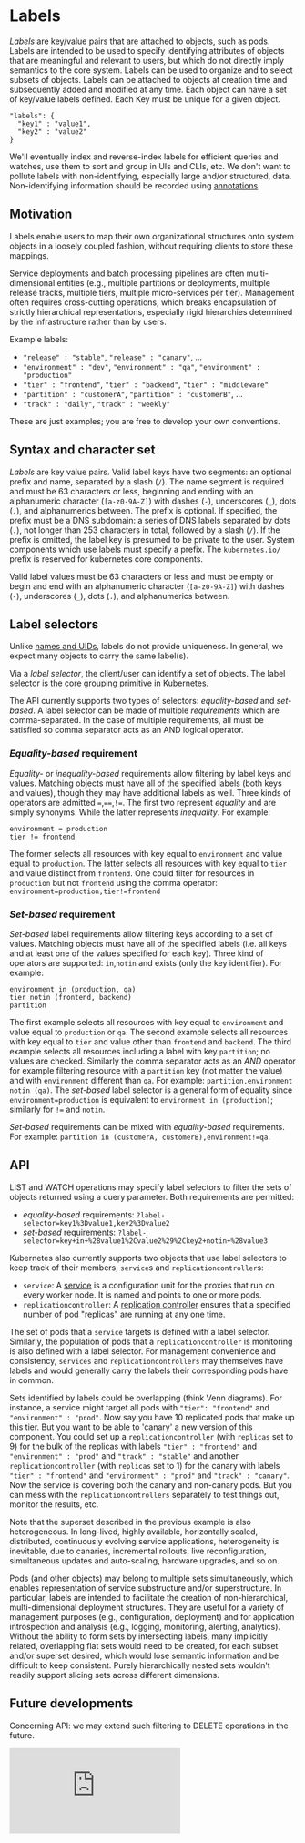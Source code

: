 # Labels

_Labels_ are key/value pairs that are attached to objects, such as pods.
Labels are intended to be used to specify identifying attributes of objects that are meaningful and relevant to users, but which do not directly imply semantics to the core system.
Labels can be used to organize and to select subsets of objects.  Labels can be attached to objects at creation time and subsequently added and modified at any time.
Each object can have a set of key/value labels defined.  Each Key must be unique for a given object.
```
"labels": {
  "key1" : "value1",
  "key2" : "value2"
}
```

We'll eventually index and reverse-index labels for efficient queries and watches, use them to sort and group in UIs and CLIs, etc. We don't want to pollute labels with non-identifying, especially large and/or structured, data. Non-identifying information should be recorded using [annotations](/docs/annotations.md).


## Motivation

Labels enable users to map their own organizational structures onto system objects in a loosely coupled fashion, without requiring clients to store these mappings.

Service deployments and batch processing pipelines are often multi-dimensional entities (e.g., multiple partitions or deployments, multiple release tracks, multiple tiers, multiple micro-services per tier). Management often requires cross-cutting operations, which breaks encapsulation of strictly hierarchical representations, especially rigid hierarchies determined by the infrastructure rather than by users.

Example labels:

   * `"release" : "stable"`, `"release" : "canary"`, ...
   * `"environment" : "dev"`, `"environment" : "qa"`, `"environment" : "production"`
   * `"tier" : "frontend"`, `"tier" : "backend"`, `"tier" : "middleware"`
   * `"partition" : "customerA"`, `"partition" : "customerB"`, ...
   * `"track" : "daily"`, `"track" : "weekly"`

These are just examples; you are free to develop your own conventions.


## Syntax and character set

_Labels_ are key value pairs. Valid label keys have two segments: an optional prefix and name, separated by a slash (`/`).  The name segment is required and must be 63 characters or less, beginning and ending with an alphanumeric character (`[a-z0-9A-Z]`) with dashes (`-`), underscores (`_`), dots (`.`), and alphanumerics between.  The prefix is optional.  If specified, the prefix must be a DNS subdomain: a series of DNS labels separated by dots (`.`), not longer than 253 characters in total, followed by a slash (`/`).
If the prefix is omitted, the label key is presumed to be private to the user. System components which use labels must specify a prefix.  The `kubernetes.io/` prefix is reserved for kubernetes core components.

Valid label values must be 63 characters or less and must be empty or begin and end with an alphanumeric character (`[a-z0-9A-Z]`) with dashes (`-`), underscores (`_`), dots (`.`), and alphanumerics between.

## Label selectors

Unlike [names and UIDs](identifiers.md), labels do not provide uniqueness. In general, we expect many objects to carry the same label(s).

Via a _label selector_, the client/user can identify a set of objects. The label selector is the core grouping primitive in Kubernetes.

The API currently supports two types of selectors: _equality-based_ and _set-based_.
A label selector can be made of multiple _requirements_ which are comma-separated. In the case of multiple requirements, all must be satisfied so comma separator acts as an AND logical operator.

### _Equality-based_ requirement

_Equality-_ or _inequality-based_ requirements allow filtering by label keys and values. Matching objects must have all of the specified labels (both keys and values), though they may have additional labels as well.
Three kinds of operators are admitted `=`,`==`,`!=`. The first two represent _equality_ and are simply synonyms. While the latter represents _inequality_. For example:
```
environment = production
tier != frontend
```

The former selects all resources with key equal to `environment` and value equal to `production`.
The latter selects all resources with key equal to `tier` and value distinct from `frontend`.
One could filter for resources in `production` but not `frontend` using the comma operator: `environment=production,tier!=frontend`


### _Set-based_ requirement

_Set-based_ label requirements allow filtering keys according to a set of values. Matching objects must have all of the specified labels (i.e. all keys and at least one of the values specified for each key). Three kind of operators are supported: `in`,`notin` and exists (only the key identifier). For example:
```
environment in (production, qa)
tier notin (frontend, backend)
partition
```
The first example selects all resources with key equal to `environment` and value equal to `production` or `qa`.
The second example selects all resources with key equal to `tier` and value other than `frontend` and `backend`.
The third example selects all resources including a label with key `partition`; no values are checked.
Similarly the comma separator acts as an _AND_ operator for example filtering resource with a `partition` key (not matter the value) and with `environment` different than  `qa`. For example: `partition,environment notin (qa)`.
The _set-based_ label selector is a general form of equality since `environment=production` is equivalent to `environment in (production)`; similarly for `!=` and `notin`.

_Set-based_ requirements can be mixed with _equality-based_ requirements. For example: `partition in (customerA, customerB),environment!=qa`.


## API

LIST and WATCH operations may specify label selectors to filter the sets of objects returned using a query parameter. Both requirements are permitted:
   - _equality-based_ requirements: `?label-selector=key1%3Dvalue1,key2%3Dvalue2`
   - _set-based_ requirements: `?label-selector=key+in+%28value1%2Cvalue2%29%2Ckey2+notin+%28value3`

Kubernetes also currently supports two objects that use label selectors to keep track of their members, `service`s and `replicationcontroller`s:
- `service`: A [service](/docs/services.md) is a configuration unit for the proxies that run on every worker node.  It is named and points to one or more pods.
- `replicationcontroller`: A [replication controller](/docs/replication-controller.md) ensures that a specified number of pod "replicas" are running at any one time.

The set of pods that a `service` targets is defined with a label selector. Similarly, the population of pods that a `replicationcontroller` is monitoring is also defined with a label selector. For management convenience and consistency, `services` and `replicationcontrollers` may themselves have labels and would generally carry the labels their corresponding pods have in common.

Sets identified by labels could be overlapping (think Venn diagrams). For instance, a service might target all pods with `"tier": "frontend"` and  `"environment" : "prod"`.  Now say you have 10 replicated pods that make up this tier.  But you want to be able to 'canary' a new version of this component.  You could set up a `replicationcontroller` (with `replicas` set to 9) for the bulk of the replicas with labels `"tier" : "frontend"` and `"environment" : "prod"` and `"track" : "stable"` and another `replicationcontroller` (with `replicas` set to 1) for the canary with labels `"tier" : "frontend"` and  `"environment" : "prod"` and `"track" : "canary"`.  Now the service is covering both the canary and non-canary pods.  But you can mess with the `replicationcontrollers` separately to test things out, monitor the results, etc.

Note that the superset described in the previous example is also heterogeneous. In long-lived, highly available, horizontally scaled, distributed, continuously evolving service applications, heterogeneity is inevitable, due to canaries, incremental rollouts, live reconfiguration, simultaneous updates and auto-scaling, hardware upgrades, and so on.

Pods (and other objects) may belong to multiple sets simultaneously, which enables representation of service substructure and/or superstructure. In particular, labels are intended to facilitate the creation of non-hierarchical, multi-dimensional deployment structures. They are useful for a variety of management purposes (e.g., configuration, deployment) and for application introspection and analysis (e.g., logging, monitoring, alerting, analytics). Without the ability to form sets by intersecting labels, many implicitly related, overlapping flat sets would need to be created, for each subset and/or superset desired, which would lose semantic information and be difficult to keep consistent. Purely hierarchically nested sets wouldn't readily support slicing sets across different dimensions.


## Future developments

Concerning API: we may extend such filtering to DELETE operations in the future.


[![Analytics](https://kubernetes-site.appspot.com/UA-36037335-10/GitHub/docs/labels.md?pixel)]()
